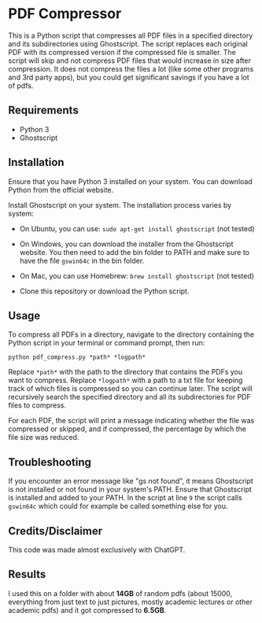 # PDF Compressor
This is a Python script that compresses all PDF files in a specified directory and its subdirectories using Ghostscript. The script replaces each original PDF with its compressed version if the compressed file is smaller. The script will skip and not compress PDF files that would increase in size after compression. It does not compress the files a lot (like some other programs and 3rd party apps), but you could get significant savings if you have a lot of pdfs.

## Requirements
- Python 3
- Ghostscript

## Installation
Ensure that you have Python 3 installed on your system. You can download Python from the official website.

Install Ghostscript on your system. The installation process varies by system:

- On Ubuntu, you can use: `sudo apt-get install ghostscript` (not tested)
- On Windows, you can download the installer from the Ghostscript website. You then need to add the bin folder to PATH and make sure to have the file `gswin64c` in the bin folder.
- On Mac, you can use Homebrew: `brew install ghostscript` (not tested)

- Clone this repository or download the Python script.

## Usage
To compress all PDFs in a directory, navigate to the directory containing the Python script in your terminal or command prompt, then run:

`python pdf_compress.py *path* *logpath*`

Replace `*path*` with the path to the directory that contains the PDFs you want to compress. Replace `*logpath*` with a path to a txt file for keeping track of which files is compressed so you can continue later. The script will recursively search the specified directory and all its subdirectories for PDF files to compress.

For each PDF, the script will print a message indicating whether the file was compressed or skipped, and if compressed, the percentage by which the file size was reduced.

## Troubleshooting
If you encounter an error message like "gs not found", it means Ghostscript is not installed or not found in your system's PATH. Ensure that Ghostscript is installed and added to your PATH. In the script at line `9` the script calls `gswin64c` which could for example be called something else for you.

## Credits/Disclaimer
This code was made almost exclusively with ChatGPT.

## Results
I used this on a folder with about **14GB** of random pdfs (about 15000, everything from just text to just pictures, mostly academic lectures or other academic pdfs) and it got compressed to **6.5GB**.